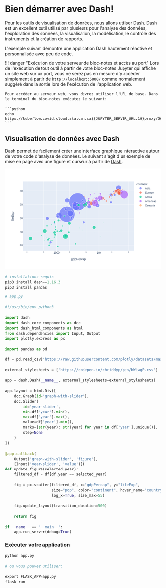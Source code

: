 # Bien démarrer avec Dash!

Pour les outils de visualisation de données, nous allons utiliser Dash. Dash est
un excellent outil utilisé par plusieurs pour l'analyse des données,
l'exploration des données, la visualisation, la modélisation, le contrôle des
instruments et la création de rapports.

L'exemple suivant démontre une application Dash hautement réactive et
personnalisée avec peu de code.

<!--prettier-ignore-->
!!! danger "Exécution de votre serveur de bloc-notes et accès au port"
    Lors de l'exécution de tout outil à partir de votre bloc-notes Jupyter qui affiche un site web sur un port, vous ne serez pas en mesure d'y accéder simplement à partir de `http://localhost:5000/` comme normalement suggéré dans la sortie lors de l'exécution de l'application web.

    Pour accéder au serveur web, vous devrez utiliser l'URL de base. Dans le terminal du bloc-notes exécutez le suivant:

    ```python
    echo https://kubeflow.covid.cloud.statcan.ca${JUPYTER_SERVER_URL:19}proxy/5000/
    ```

## Visualisation de données avec Dash

Dash permet de facilement créer une interface graphique interactive autour de
votre code d'analyse de données. Le suivant s'agit d'un exemple de mise en page
avec une figure et curseur à partir de
[Dash](https://dash.plotly.com/basic-callbacks).

![dash_plot](../images/plot.png)

```python
# installations requis
pip3 install dash==1.16.3
pip3 install pandas
```

```python
# app.py

#!/usr/bin/env python3

import dash
import dash_core_components as dcc
import dash_html_components as html
from dash.dependencies import Input, Output
import plotly.express as px

import pandas as pd

df = pd.read_csv('https://raw.githubusercontent.com/plotly/datasets/master/gapminderDataFiveYear.csv')

external_stylesheets = ['https://codepen.io/chriddyp/pen/bWLwgP.css']

app = dash.Dash(__name__, external_stylesheets=external_stylesheets)

app.layout = html.Div([
    dcc.Graph(id='graph-with-slider'),
    dcc.Slider(
        id='year-slider',
        min=df['year'].min(),
        max=df['year'].max(),
        value=df['year'].min(),
        marks={str(year): str(year) for year in df['year'].unique()},
        step=None
    )
])

@app.callback(
    Output('graph-with-slider', 'figure'),
    [Input('year-slider', 'value')])
def update_figure(selected_year):
    filtered_df = df[df.year == selected_year]

    fig = px.scatter(filtered_df, x="gdpPercap", y="lifeExp",
                     size="pop", color="continent", hover_name="country",
                     log_x=True, size_max=55)

    fig.update_layout(transition_duration=500)

    return fig

if __name__ == '__main__':
    app.run_server(debug=True)
```

### Exécuter votre application

```python
python app.py

# ou vous pouvez utiliser:

export FLASK_APP=app.py
flask run
```
